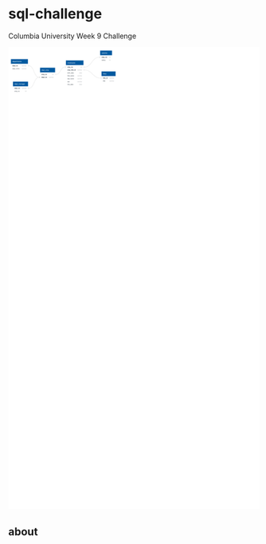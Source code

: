 # sql-challenge
Columbia University Week 9 Challenge


![What is this](EmployeeSQL/data/QuickDBD-export.svg)

## about

